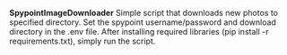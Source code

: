 **SpypointImageDownloader**
Simple script that downloads new photos to specified directory.  Set the spypoint username/password and download directory in the .env file.  After installing required libraries (pip install -r requirements.txt), simply run the script.
